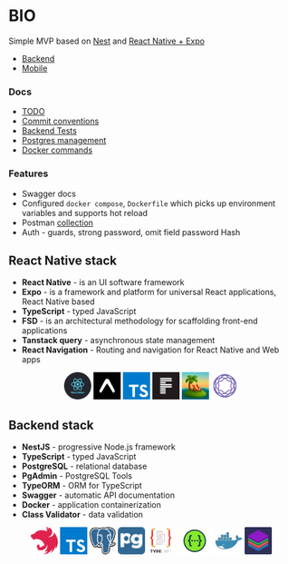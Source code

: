# BIO

Simple MVP based on [Nest](https://nestjs.com/) and [React Native + Expo](https://expo.dev/)

- [Backend](https://github.com/Barklim/bio/tree/main/BIO_backend)
- [Mobile](https://github.com/Barklim/bio/tree/main/BIO_mobile)

### Docs

- [TODO](https://github.com/Barklim/bio/blob/main/docs/Readme.TODO.md)
- [Commit conventions](https://github.com/Barklim/bio/blob/main/docs/README.conventions.md)
- [Backend Tests](https://github.com/Barklim/bio/blob/main/BIO_backend/docs/Readme.TESTING.md)
- [Postgres management](https://github.com/Barklim/bio/blob/main/docs/README.pg.md)
- [Docker commands](https://github.com/Barklim/bio/blob/main/docs/README.docker.md)

### Features

- Swagger docs
- Configured `docker compose`, `Dockerfile` which picks up environment variables and supports hot reload
- Postman [collection](https://github.com/Barklim/bio/blob/main/assets/_Biocad.postman_collection.json)
- Auth - guards, strong password, omit field password Hash

## React Native stack

- **React Native** - is an UI software framework
- **Expo** - is a framework and platform for universal React applications, React Native based
- **TypeScript** - typed JavaScript
- **FSD** - is an architectural methodology for scaffolding front-end applications
- **Tanstack query** - asynchronous state management
- **React Navigation** - Routing and navigation for React Native and Web apps

<div align="center">

[<img title="react native" alt="react native" height=48 src="https://raw.githubusercontent.com/Barklim/bio/ce974a5db1b25729429c5f3dd666f3f778b4ee10/assets/reactnative.svg"/>](https://reactnative.dev/)
[<img title="expo" alt="expo" height=48 src="https://raw.githubusercontent.com/Barklim/bio/refs/heads/main/assets/expo.png"/>](https://expo.dev/)
[<img title="typescript" alt="typescript" height=48 src="https://raw.githubusercontent.com/Barklim/bio/refs/heads/main/assets/ts.png"/>](https://www.typescriptlang.org/)
[<img title="fsd" alt="fsd" height=48 src="https://raw.githubusercontent.com/Barklim/bio/refs/heads/main/assets/fsd.png"/>](https://feature-sliced.design/docs/get-started/overview)
[<img title="tanstack query" alt="tanstack query" height=48 src="https://raw.githubusercontent.com/Barklim/bio/refs/heads/main/assets/query.jpeg"/>](https://tanstack.com/query/latest)
[<img title="react navigation" alt="react navigation" height=48 src="https://raw.githubusercontent.com/Barklim/bio/refs/heads/main/assets/reactnavigation.png"/>](https://reactnavigation.org/)
</div>

## Backend stack

- **NestJS** - progressive Node.js framework
- **TypeScript** - typed JavaScript
- **PostgreSQL** - relational database
- **PgAdmin** - PostgreSQL Tools
- **TypeORM** - ORM for TypeScript
- **Swagger** - automatic API documentation
- **Docker** - application containerization
- **Class Validator** - data validation

<div align="center">

[<img title="nestjs" alt="nestjs" height=48 src="https://raw.githubusercontent.com/Barklim/bio/ce974a5db1b25729429c5f3dd666f3f778b4ee10/assets/nestjs.svg"/>](https://nestjs.com/)
[<img title="typescript" alt="typescript" height=48 src="https://raw.githubusercontent.com/Barklim/bio/refs/heads/main/assets/ts.png"/>](https://www.typescriptlang.org/)
[<img title="postgres" alt="postgres" height=48 src="https://raw.githubusercontent.com/Barklim/bio/ce974a5db1b25729429c5f3dd666f3f778b4ee10/assets/pg.svg"/>](https://www.postgresql.org/)
[<img title="pgAdmin" alt="pgAdmin" height=48 src="https://raw.githubusercontent.com/Barklim/bio/refs/heads/main/assets/pgAdmin.png"/>](https://www.pgadmin.org/)
[<img title="typeorm" alt="typeorm" height=48 src="https://raw.githubusercontent.com/Barklim/bio/refs/heads/main/assets/typeorm.png"/>](https://github.com/typeorm/typeorm)
[<img title="swagger" alt="swagger" height=48 src="https://raw.githubusercontent.com/Barklim/bio/refs/heads/main/assets/swagger.png"/>](https://github.com/swagger-api)
[<img title="docker" alt="docker" height=48 src="https://raw.githubusercontent.com/Barklim/bio/refs/heads/main/assets/docker.png"/>](https://www.docker.com/)
[<img title="class validator" alt="class validator" height=48 src="https://raw.githubusercontent.com/Barklim/bio/refs/heads/main/assets/classValidator.png"/>](https://www.docker.com/)
</div>